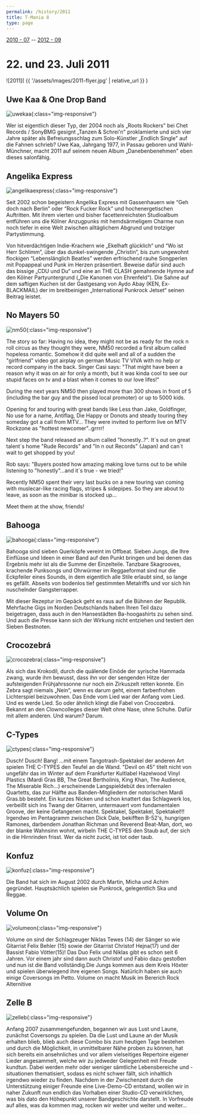 ```yaml
---
permalink: /history/2011
title: T-Mania 8
type: page
---
```


[2010 - 07](/history/2010) -- [2012 - 09](/history/2012)

# 22. und 23. Juli 2011

![2011]( {{ '/assets/images/2011-flyer.jpg' | relative_url }} )

## Uwe Kaa & One Drop Band

![uwekaa]( {{'/assets/images/2011/uwekaa.jpg'|relative_url}} ){:class="img-responsive"}

Wer ist eigentlich dieser Typ, der 2004 noch als „Roots Rockers" bei Chet Records / SonyBMG gesignt „Tanzen & Schrei'n" proklamierte und sich vier Jahre später als Befreiungsschlag zum Solo-Künstler „Endlich Single" auf die Fahnen schrieb? Uwe Kaa, Jahrgang 1977, in Passau geboren und Wahl-Münchner, macht 2011 auf seinem neuen Album „Danebenbenehmen" eben dieses salonfähig.

## Angelika Express

![angelikaexpress]( {{'/assets/images/2011/angelikaexpress.jpg'|relative_url}} ){:class="img-responsive"}

Seit 2002 schon begeistern Angelika Express mit Gassenhauern wie “Geh doch nach Berlin” oder “Rock Fucker Rock” und hochenergetischen Auftritten. Mit ihrem vierten und bisher facettenreichsten Studioalbum entführen uns die Kölner Anzugpunks mit hemdsärmeligem Charme nun noch tiefer in eine Welt zwischen alltäglichem Abgrund und trotziger Partystimmung.

Von hitverdächtigen Indie-Krachern wie „Ekelhaft glücklich“ und “Wo ist Herr Schlimm”, über das dunkel-swingende „Christin“, bis zum ungewohnt flockigen “Lebenslänglich Beatles” werden erfrischend rauhe Songperlen mit Popappeal und Punk im Herzen präsentiert. Beweise dafür sind auch das bissige „CDU und Du“ und eine an THE CLASH gemahnende Hymne auf den Kölner Partyuntergrund („Die Kanonen von Ehrenfeld“). Die Sahne auf dem saftigen Kuchen ist der Gastgesang von Aydo Abay (KEN, Ex-BLACKMAIL) der im breitbeinigen „International Punkrock Jetset“ seinen Beitrag leistet.

## No Mayers 50

![nm50]( {{'/assets/images/2011/nm50.jpg'|relative_url}} ){:class="img-responsive"}

The story so far: Having no idea, they might not be as ready for the rock n roll circus as they thought they were, NM50 recorded a first album called hopeless romantic. Somehow it did quite well and all of a sudden the "girlfriend" video got airplay on german Music TV VIVA with no help or record company in the back. Singer Casi says: "That might have been a reason why it was on air for only a month, but it was kinda cool to see our stupid faces on tv and a blast when it comes to our love lifes!"

During the next years NM50 then played more than 300 shows in front of 5 (including the bar guy and the pissed local promoter) or up to 5000 kids.

Opening for and touring with great bands like Less than Jake, Goldfinger, No use for a name, Antiflag, Die Happy or Donots and steady touring they someday got a call from MTV... They were invited to perform live on MTV Rockzone as "hottest newcomer"..grrrr!

Next step the band released an album called "honestly..?". It´s out on great talent´s home "Rude Records" and "In n out Records" (Japan) and can´t wait to get shopped by you!

Rob says: "Buyers posted how amazing making love turns out to be while listening to "honestly"...and it´s true - we tried!"

Recently NM50 spent their very last bucks on a new touring van coming with muslecar-like racing flags, stripes & sidepipes. So they are about to leave, as soon as the minibar is stocked up...

Meet them at the show, friends!

## Bahooga

![bahooga]( {{'/assets/images/2011/bahooga.gif'|relative_url}} ){:class="img-responsive"}

Bahooga sind sieben Querköpfe vereint im Offbeat. Sieben Jungs, die Ihre Einflüsse und Ideen in einer Band auf den Punkt bringen und bei denen das Ergebnis mehr ist als die Summe der Einzelteile. Tanzbare Skagrooves, krachende Punksongs und Ohrwürmer im Reggaeformat sind nur die Eckpfeiler eines Sounds, in dem eigentlich alle Stile erlaubt sind, so lange es gefällt. Abseits von bodenlos tief gestimmten Metalriffs und vor sich hin nuschelnder Gangsterrapper.

Mit dieser Rezeptur im Gepäck geht es raus auf die Bühnen der Republik. Mehrfache Gigs im Norden Deutschlands haben Ihren Teil dazu beigetragen, dass auch in den Hansestädten Ba-hoogashirts zu sehen sind. Und auch die Presse kann sich der Wirkung nicht entziehen und testiert den Sieben Bestnoten.

## Crocozebrá

![crocozebra]( {{'/assets/images/2011/crocozebra.jpg'|relative_url}} ){:class="img-responsive"}

Als sich das Krokodil, durch die quälende Einöde der syrische Hammada zwang, wurde ihm bewusst, dass ihn vor der sengenden Hitze der aufsteigenden Frühjahrssonne nur noch ein Zirkuszelt retten konnte. Ein Zebra sagt niemals „Nein“, wenn es darum geht, einem farbenfrohen Lichterspiel beizuwohnen. Das Ende vom Lied war der Anfang vom Lied. Und es werde Lied. So oder ähnlich klingt die Fabel von Crocozebrá. Bekannt an den Clowncolleges dieser Welt ohne Nase, ohne Schuhe. Dafür mit allem anderen. Und warum? Darum.

## C-Types

![ctypes]( {{'/assets/images/2011/ctypes.jpg'|relative_url}} ){:class="img-responsive"}

Dusch! Dusch! Bang! ...mit einem Tangotrash-Spektakel der anderen Art spielen THE C-TYPES den Teufel an die Wand. "Devil on 45" titelt nicht von ungefähr das im Winter auf dem Frankfurter Kultlabel Hazelwood Vinyl Plastics (Mardi Gras BB, The Great Bertholinis, King Khan, The Audience, The Miserable Rich...) erscheinende Langspieldebüt des infernalen Quartetts, das zur Hälfte aus Banden-Mitgliedern der notorischen Mardi Gras.bb besteht. Ein kurzes Nicken und schon knattert das Schlagwerk los, verbeißt sich ins Twang der Gitarren, untermauert vom fundamentalen Groove, der keine Gefangenen macht. Spektakel, Spektakel, Spektakel!!! Irgendwo im Pentagramm zwischen Dick Dale, bekifften B-52's, hungrigen Ramones, darbendem Jonathan Richman und Reverend Beat-Man, dort, wo der blanke Wahnsinn wohnt, wirbeln THE C-TYPES den Staub auf, der sich in die Hirnrinden frisst. Wer da nicht zuckt, ist tot oder taub.

## Konfuz

![konfuz]( {{'/assets/images/2011/konfuz.jpg'|relative_url}} ){:class="img-responsive"}

Die Band hat sich im August 2002 durch Martin, Micha und Achim gegründet. Hauptsächlich spielen sie Punkrock, gelegentlich Ska und Reggae.

## Volume On

![volumeon]( {{'/assets/images/2011/volumeon.jpg'|relative_url}} ){:class="img-responsive"}

Volume on sind der Schlagzeuger Niklas Tewes (14) der Sänger so wie Gitarrist Felix Behler (15) sowie der Gitarrist Christof Hejna(17) und der Bassist Fabio Vötter(15)! Das Duo Felix und Niklas gibt es schon seit 6 Jahren. Vor einem jahr sind dann auch Christof und Fabio dazu gestoßen und nun ist die Band vollständig.Die Jungs kommen aus dem Kreis Höxter und spielen überwiegend ihre eigenen Songs. Natürlcih haben sie auch einige Coversongs im Petto. Volume on macht Musik im Bererich Rock Alternitive

## Zelle B

![zelleb]( {{'/assets/images/2011/zelleb.jpg'|relative_url}} ){:class="img-responsive"}

Anfang 2007 zusammengefunden, begannen wir aus Lust und Laune, zunächst Coversongs zu spielen. Da die Lust und Laune an der Musik erhalten blieb, blieb auch diese Combo bis zum heutigen Tage bestehen und durch die Möglichkeit, in unmittelbarer Nähe proben zu können, hat sich bereits ein ansehnliches und vor allem vielseitiges Repertoire eigener Lieder angesammelt, welche wir zu jedweder Gelegenheit mit Freude kundtun. Dabei werden mehr oder weniger sämtliche Lebensbereiche und -situationen thematisiert, sodass es nicht schwer fällt, sich inhaltlich irgendwo wieder zu finden. Nachdem in der Zwischenzeit durch die Unterstützung einiger Freunde eine Live-Demo-CD entstand, wollen wir in naher Zukunft nun endlich das Vorhaben einer Studio-CD verwirklichen, was bis dato den Höhepunkt unserer Bandgeschichte darstellt. In Vorfreude auf alles, was da kommen mag, rocken wir weiter und weiter und weiter...
